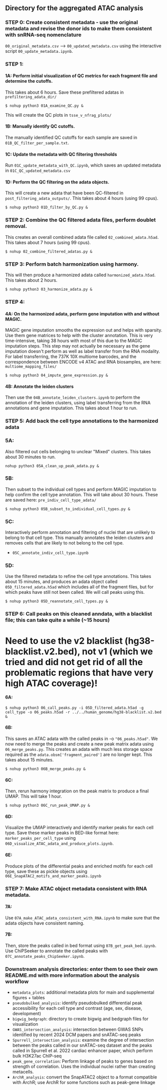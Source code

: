 ## Directory for the aggregated ATAC analysis

### STEP 0: Create consistent metadata - use the original metadata and revise the donor ids to make them consistent with snRNA-seq nomenclature
`00_original_metadata.csv` -->  `00_updated_metadata.csv`  using the interactive script `00_update_metadata.ipynb`.

### STEP 1: 

#### 1A: Perform initial visualization of QC metrics for each fragment file and determine the cutoffs. 
This takes about 6 hours. Save these prefiltered adatas in `prefiltering_adata_dir/`
```
$ nohup python3 01A_examine_QC.py &
```
This will create the QC plots in `tsse_v_nfrag_plots/`

#### 1B: Manually identify QC cutoffs.
The manually identified QC cutoffs for each sample are saved in `01B_QC_filter_per_sample.txt`. 

#### 1C: Update the metadata with QC filtering thresholds
Run  `01C_update_metadata_with_QC.ipynb`, which saves an updated metadata in `01C_QC_updated_metadata.csv`

#### 1D: Perform the QC filtering on the adata objects. 
This will create a new adata that have been QC-filtered in `post_filtering_adata_outputs/`. This takes about 4 hours (using 99 cpus).
```
$ nohup python3 01D_filter_by_QC.py &
```

### STEP 2: Combine the QC filtered adata files, perform doublet removal.
This creates an overall combined adata file called `02_combined_adata.h5ad`. This takes about 7 hours (using 99 cpus).
```
$ nohup 02_combine_filtered_adatas.py &
```

### STEP 3: Perform batch harmonization using harmony.
This will then produce a harmonized adata called `harmonized_adata.h5ad`. This takes about 2 hours.
```
$ nohup python3 03_harmonize_adata.py &
```

### STEP 4:

#### 4A: On the harmonized adata, perform gene imputation with and without MAGIC. 

MAGIC gene imputation smooths the expression out and helps with sparsity. Use them gene matrices to help with the cluster annotation. This is very time-intensive, taking 38 hours with most of this due to the MAGIC imputation steps. This step may not actually be necessary as the gene imputation doesn't perform as well as label transfer from the RNA modality. For label transferring, the 737K 10X multiome barcodes, and the correspondence between ENCODE v4 ATAC and RNA biosamples, are here: `multiome_mapping_files/`
```
$ nohup python3 04_impute_gene_expression.py &
```

#### 4B: Annotate the leiden clusters
Then use the `04B_annotate_leiden_clusters.ipynb` to perform the annotation of the leiden clusters, using label transferring from the RNA annotations and gene imputation. This takes about 1 hour to run.

### STEP 5: Add back the cell type annotations to the harmonized adata

### 5A:
Also filtered out cells belonging to unclear "Mixed" clusters. This takes about 30 minutes to run.
```
nohup python3 05A_clean_up_peak_adata.py &
```
### 5B:
Then subset to the individual cell types and perform MAGIC imputation to help confirm the cell type annotation. This will take about 30 hours. These are saved here: `pre_indiv_cell_type_adata/`
```
$ nohup python3 05B_subset_to_individual_cell_types.py &  
```
### 5C:
Interactively perform annotation and filtering of nuclei that are unlikely to belong to that cell type. This manually annotates the leiden clusters and removes cells that are likely to not belong to the cell type.
- `05C_annotate_indiv_cell_type.ipynb`

### 5D: 
Use the filtered metadata to refine the cell type annotations. This takes about 15 minutes, and produces an adata object called `05D_filtered_adata.h5ad` which includes all of the fragment files, but for which peaks have still not been called. We will call peaks using this.
```
$ nohup python3 05D_reannotate_cell_types.py &
```

### STEP 6: Call peaks on this cleaned anndata, with a blacklist file; this can take quite a while (~15 hours)
# Need to use the v2 blacklist (hg38-blacklist.v2.bed), not v1 (which we tried and did not get rid of all the problematic regions that have very high ATAC coverage)!

#### 6A:
```
$ nohup python3 06_call_peaks.py -i 05D_filtered_adata.h5ad -g cell_type -o 06_peaks.h5ad -r ../../human_genome/hg38-blacklist.v2.bed &
```

#### 6B:
This saves an ATAC adata with the called peaks in -o `"06_peaks.h5ad"`. We now need to merge the peaks and create a new peak matrix adata using `06_merge_peaks.py`. This creates an adata with much less storage space required as the `adata.obsm['fragment_paired']` are no longer kept. This takes about 15 minutes.
```
$ nohup python3 06B_merge_peaks.py &
```

#### 6C:
Then, rerun harmony integration on the peak matrix to produce a final UMAP. This will take 1 hour.
```
$ nohup python3 06C_run_peak_UMAP.py & 
```

#### 6D:
Visualize the UMAP interactively and identify marker peaks for each cell type. Save these marker peaks in BED-like format here: `marker_peaks_per_cell_type` using `06D_visualize_ATAC_adata_and_produce_plots.ipynb`.

#### 6E:
Produce plots of the differential peaks and enriched motifs for each cell type, save these as pickle objects using `06E_SnapATAC2_motifs_and_marker_peaks.ipynb`

### STEP 7: Make ATAC object metadata consistent with RNA metadata. 

#### 7A:
Use `07A_make_ATAC_adata_consistent_with_RNA.ipynb` to make sure that the adata objects have consistent naming.

#### 7B:
Then, store the peaks called in bed format using `07B_get_peak_bed.ipynb`. Use ChiPSeeker to annotate the called peaks with `07C_annotate_peaks_ChipSeeker.ipynb`.

### Downstream analysis directories: enter them to see their own README.md with more information about the analysis workflow
- `metadata_plots`: additional metadata plots for main and supplemental figures + tables
- `pseudobulked_analysis`: identify pseudobulked differential peak accessibility for each cell type and contrast (age, sex, disease, development)
- `bigwig_bedgraph`: directory to create bigwig and bedgraph files for visualization
- `GWAS_intersection_analysis`: intersection between GWAS SNPs identified by recent 2024 DCM papers and snATAC-seq peaks
- `Spurrell_intersection_analysis`: examine the degree of intersection between the peaks called in our snATAC-seq dataset and the peaks called in Spurrell et al. 2022 cardiac enhancer paper, which perform bulk H3K27ac ChIP-seq
- `peak_gene_correlation`: Perform linkage of peaks to genes based on strength of correlation. Uses the individual nuclei rather than creating metacells.
- `ArchR_analysis`: convert the SnapATAC2 object to a format compatible with ArchR; use ArchR for some functions such as peak-gene linkage
